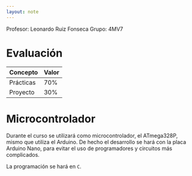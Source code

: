 ```yaml
---
layout: note
---
```


Profesor: Leonardo Ruiz Fonseca
Grupo: 4MV7

# Evaluación

| Concepto  | Valor  |
| -         | -      |
| Prácticas | $70\%$ |
| Proyecto  | $30\%$ |

# Microcontrolador
Durante el curso se utilizará como microcontrolador, el ATmega328P, mismo que utiliza el Arduino. De hecho el desarrollo se hará con la placa Arduino Nano, para evitar el uso de programadores y circuitos más complicados.

La programación se hará en `C`.
